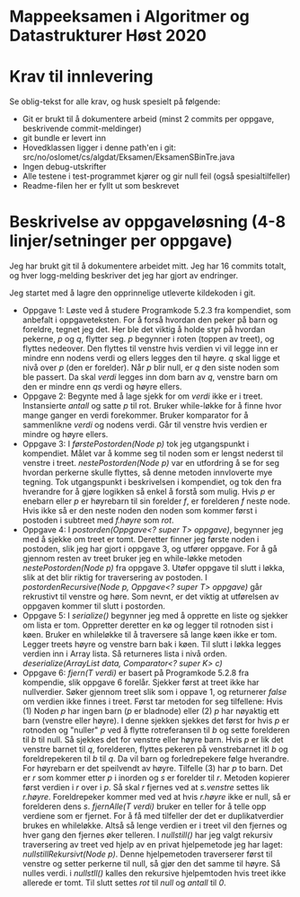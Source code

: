 # Mappeeksamen i Algoritmer og Datastrukturer Høst 2020

# Krav til innlevering

Se oblig-tekst for alle krav, og husk spesielt på følgende:

* Git er brukt til å dokumentere arbeid (minst 2 commits per oppgave, beskrivende commit-meldinger)	
* git bundle er levert inn
* Hovedklassen ligger i denne path'en i git: src/no/oslomet/cs/algdat/Eksamen/EksamenSBinTre.java
* Ingen debug-utskrifter
* Alle testene i test-programmet kjører og gir null feil (også spesialtilfeller)
* Readme-filen her er fyllt ut som beskrevet


# Beskrivelse av oppgaveløsning (4-8 linjer/setninger per oppgave)

Jeg har brukt git til å dokumentere arbeidet mitt. Jeg har 16 commits totalt, og hver logg-melding beskriver det jeg har gjort av endringer.

Jeg startet med å lagre den opprinnelige utleverte kildekoden i git.

* Oppgave 1: Løste ved å studere Programkode 5.2.3 fra kompendiet, som anbefalt i oppgaveteksten.
For å forså hvordan den peker på barn og foreldre, tegnet jeg det.
Her ble det viktig å holde styr på hvordan pekerne, _p_ og _q_, flytter seg.
_p_ begynner i roten (toppen av treet), og flyttes nedeover. Den flyttes til venstre hvis verdien vi vil legge inn er mindre enn nodens verdi og ellers legges den til høyre.
_q_ skal ligge et nivå over _p_ (den er forelder).
Når _p_ blir null, er _q_ den siste noden som ble passert. Da skal _verdi_ legges inn dom barn av _q_, venstre barn om den er mindre enn _qs_ verdi og høyre ellers.
* Oppgave 2: Begynte med å lage sjekk for om _verdi_ ikke er i treet.
Instansierte _antall_ og satte _p_ til rot.
Bruker while-løkke for å finne hvor mange ganger en verdi forekommer.
Bruker komparator for å sammenlikne _verdi_ og nodens verdi. 
Går til venstre hvis verdien er mindre og høyre ellers.
* Oppgave 3: I _førstePostorden(Node<T> p)_ tok jeg utgangspunkt i kompendiet. Målet var å komme seg til noden som er lengst nederst til venstre i treet.
_nestePostorden(Node<T> p)_ var en utfordring å se for seg hvordan perkerne skulle flyttes, så denne metoden innvloverte mye tegning.
Tok utgangspunkt i beskrivelsen i kompendiet, og tok den fra hverandre for å gjøre logikken så enkel å forstå som mulig.
Hvis _p_ er enebarn eller _p_ er høyrebarn til sin forelder _f_, er forelderen _f_ neste node.
Hvis ikke så er den neste noden den noden som kommer først i postoden i subtreet med _f.høyre_ som _rot_.
* Oppgave 4: I _postorden(Oppgave<? super T> oppgave)_, begynner jeg med å sjekke om treet er tomt. 
Deretter finner jeg første noden i postoden, slik jeg har gjort i oppgave 3, og utfører oppgave.
For å gå gjennom resten av treet bruker jeg en while-løkke metoden _nestePostorden(Node<T> p)_ fra oppgave 3.
Utøfer oppgave til slutt i løkka, slik at det blir riktig for traversering av postoden.
I _postordenRecursive(Node<T> p, Oppgave<? super T> oppgave)_ går rekrustivt til venstre og høre. 
Som nevnt, er det viktig at utførelsen av oppgaven kommer til slutt i postorden.
* Oppgave 5: I _serialize()_ begynner jeg med å opprette en liste og sjekker om lista er tom.
Oppretter deretter en kø og legger til rotnoden sist i køen.
Bruker en whileløkke til å traversere så lange køen ikke er tom. Legger treets høyre og venstre barn bak i køen. Til slutt i løkka legges verdien inn i Array lista.
Så returneres lista i nivå orden. 
_deserialize(ArrayList<K> data, Comparator<? super K> c)_
* Oppgave 6: _fjern(T verdi)_ er basert på Programkode 5.2.8 fra kompendie, slik oppgave 6 forelår.
Sjekker først at treet ikke har nullverdier.
Søker gjennom treet slik som i oppave 1, og returnerer _false_ om verdien ikke finnes i treet.
Først tar metoden for seg tilfellene: Hvis (1) Noden _p_ har ingen barn (_p_ er bladnode) eller (2) _p_ har nøyaktig ett barn (venstre eller høyre). 
I denne sjekken sjekkes det først for hvis _p_ er rotnoden og "nuller" _p_ ved å flytte rotreferansen til _b_ og sette forelderen til _b_ til null.
Så sjekkes det for venstre eller høyre barn. Hvis _p_ er lik det venstre barnet til _q_, forelderen, flyttes pekeren på venstrebarnet itl _b_ og foreldrepekeren til _b_ til _q_. Da vil barn og forledrepekere følge hverandre. For høyrebarn er det speilvendt av høyre. 
Tilfelle (3) har _p_ to barn. Det er _r_ som kommer etter _p_ i inorden og _s_ er forelder til _r_.
Metoden kopierer først verdien i _r_ over i _p_. Så skal _r_ fjernes ved at _s.venstre_ settes lik _r.høyre_. Foreldrepeker kommer med ved at hvis _r.høyre_ ikke er null, så er forelderen dens _s_.
_fjernAlle(T verdi)_ bruker en teller for å telle opp verdiene som er fjernet. For å få med tilfeller der det er duplikatverdier brukes en whileløkke. Altså så lenge verdien er i treet vil den fjernes og hver gang den fjernes øker telleren.
I _nullstill()_ har jeg valgt rekursiv traversering av treet ved hjelp av en privat hjelpemetode jeg har laget: _nullstillRekursivt(Node<T> p)_. Denne hjelpemetoden traverserer først til venstre og setter perkerne til null, så gjør den det samme til høyre. Så nulles verdi.
i _nullstll()_ kalles den rekursive hjelpemtoden hvis treet ikke allerede er tomt. Til slutt settes _rot_ til _null_ og _antall_ til _0_.